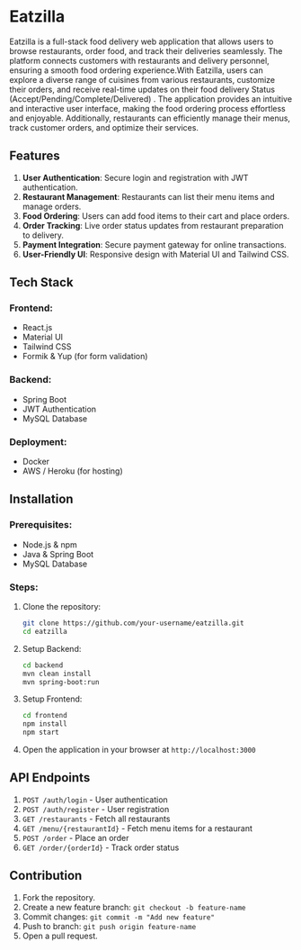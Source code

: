 
# Eatzilla
Eatzilla is a full-stack food delivery web application that allows users to browse restaurants, order food, and track their deliveries seamlessly. 
The platform connects customers with restaurants and delivery personnel, ensuring a smooth food ordering experience.With Eatzilla, users can explore a diverse range of cuisines
from various restaurants, customize their orders, and receive real-time updates on their food delivery Status (Accept/Pending/Complete/Delivered) .
The application provides an intuitive and interactive user interface, making the food ordering process effortless and enjoyable.
Additionally, restaurants can efficiently manage their menus, track customer orders, and optimize their services.


## Features
1. **User Authentication**: Secure login and registration with JWT authentication.
2. **Restaurant Management**: Restaurants can list their menu items and manage orders.
3. **Food Ordering**: Users can add food items to their cart and place orders.
4. **Order Tracking**: Live order status updates from restaurant preparation to delivery.
5. **Payment Integration**: Secure payment gateway for online transactions.
6. **User-Friendly UI**: Responsive design with Material UI and Tailwind CSS.

## Tech Stack
### Frontend:
- React.js
- Material UI
- Tailwind CSS
- Formik & Yup (for form validation)

### Backend:
- Spring Boot
- JWT Authentication
- MySQL Database

### Deployment:
- Docker
- AWS / Heroku (for hosting)

## Installation
### Prerequisites:
- Node.js & npm
- Java & Spring Boot
- MySQL Database

### Steps:
1. Clone the repository:
   ```sh
   git clone https://github.com/your-username/eatzilla.git
   cd eatzilla
   ```
2. Setup Backend:
   ```sh
   cd backend
   mvn clean install
   mvn spring-boot:run
   ```
3. Setup Frontend:
   ```sh
   cd frontend
   npm install
   npm start
   ```
4. Open the application in your browser at `http://localhost:3000`

## API Endpoints
1. `POST /auth/login` - User authentication
2. `POST /auth/register` - User registration
3. `GET /restaurants` - Fetch all restaurants
4. `GET /menu/{restaurantId}` - Fetch menu items for a restaurant
5. `POST /order` - Place an order
6. `GET /order/{orderId}` - Track order status

## Contribution
1. Fork the repository.
2. Create a new feature branch: `git checkout -b feature-name`
3. Commit changes: `git commit -m "Add new feature"`
4. Push to branch: `git push origin feature-name`
5. Open a pull request.


